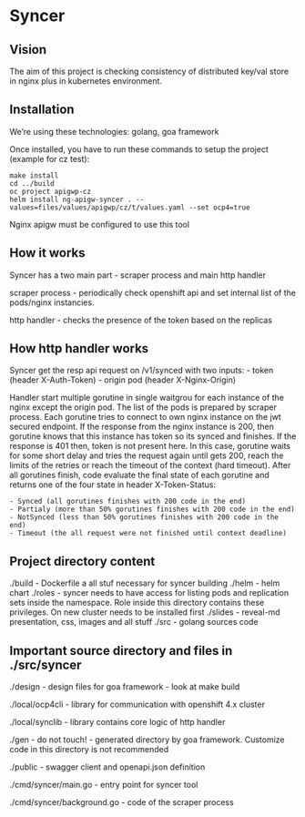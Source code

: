 # Syncer

## Vision

The aim of this project is checking consistency of distributed key/val store in nginx plus in kubernetes environment.


## Installation

We’re using these technologies: golang, goa framework

Once installed, you have to run these commands to setup the project (example for cz test):

```shell
make install
cd ../build
oc project apigwp-cz
helm install ng-apigw-syncer . --values=files/values/apigwp/cz/t/values.yaml --set ocp4=true
```

Nginx apigw must be configured to use this tool


## How it works

Syncer has a two main part - scraper process and main http handler

scraper process - periodically check openshift api and set internal list of the pods/nginx instancies.

http handler - checks the presence of the token based on the replicas


## How http handler works 

Syncer get the resp api request on /v1/synced with two inputs:
    - token (header X-Auth-Token)
    - origin pod (header X-Nginx-Origin)

Handler start multiple gorutine in single waitgrou for each instance of the nginx except the origin pod. The list of the pods is prepared by scraper process.
Each gorutine tries to connect to own nginx instance on the jwt secured endpoint. If the response from the nginx instance is 200, then gorutine knows that this
instance has token so its synced and finishes. If the response is 401 then, token is not present here. In this case, gorutine waits for some short delay and tries
the request again until gets 200, reach the limits of the retries or reach the timeout of the context (hard timeout). After all gorutines finish, code evaluate
the final state of each gorutine and returns one of the four state in header X-Token-Status:

    - Synced (all gorutines finishes with 200 code in the end)
    - Partialy (more than 50% gorutines finishes with 200 code in the end)
    - NotSynced (less than 50% gorutines finishes with 200 code in the end)
    - Timeout (the all request were not finished until context deadline)


## Project directory content

./build - Dockerfile a all stuf necessary for syncer building
./helm - helm chart
./roles - syncer needs to have access for listing pods and replication sets inside the namespace. Role inside this directory contains these privileges. On new cluster needs to be installed first
./slides - reveal-md presentation, css, images and all stuff
./src - golang sources code

## Important source directory and files in ./src/syncer

./design - design files for goa framework - look at make build

./local/ocp4cli - library for communication with openshift 4.x cluster

./local/synclib - library contains core logic of http handler

./gen - do not touch! - generated directory by goa framework. Customize code in this directory is not recommended

./public - swagger client and openapi.json definition

./cmd/syncer/main.go - entry point for syncer tool

./cmd/syncer/background.go - code of the scraper process